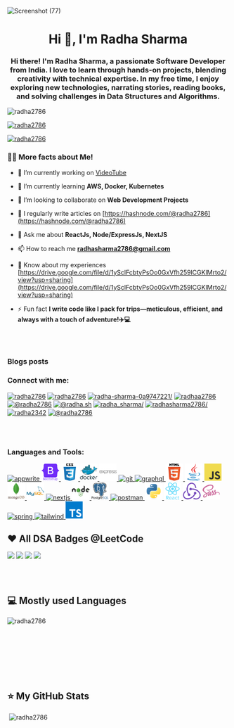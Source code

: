 ![![Screenshot (77)](https://github.com/user-attachments/assets/2144d2e8-c04e-4a49-89bc-90f275b12702)
](https://github-production-user-asset-6210df.s3.amazonaws.com/108953658/457367930-2144d2e8-c04e-4a49-89bc-90f275b12702.png?X-Amz-Algorithm=AWS4-HMAC-SHA256&X-Amz-Credential=AKIAVCODYLSA53PQK4ZA%2F20250620%2Fus-east-1%2Fs3%2Faws4_request&X-Amz-Date=20250620T130108Z&X-Amz-Expires=300&X-Amz-Signature=1c1f10efc372a43b5ac0710ecc1259dcb2d540468bb5c3e4168f3fdf1254da14&X-Amz-SignedHeaders=host)

<h1 align="center">Hi 👋, I'm Radha Sharma</h1>

<h3 align="center">Hi there! I'm Radha Sharma, a passionate Software Developer from India. I love to learn through hands-on projects, blending creativity with technical expertise. In my free time, I enjoy exploring new technologies, narrating stories, reading books, and solving challenges in Data Structures and Algorithms.</h3>

<p align="left"> <img src="https://komarev.com/ghpvc/?username=radha2786&label=Profile%20views&color=0e75b6&style=flat" alt="radha2786" /> </p>

<p align="left"> <a href="https://twitter.com/radha2786" target="blank"><img src="https://img.shields.io/twitter/follow/radha2786?logo=twitter&style=for-the-badge" alt="radha2786" /></a> </p>
<p align="left"> <a href="https://github.com/ryo-ma/github-profile-trophy"><img src="https://github-profile-trophy.vercel.app/?username=radha2786" alt="radha2786" /></a> </p>

### 🙋‍♂️ More facts about Me!
- 🔭 I’m currently working on [VideoTube](https://github.com/Radha2786/Backend-Mega-Project)

- 🌱 I’m currently learning **AWS, Docker, Kubernetes**

- 👯 I’m looking to collaborate on **Web Development Projects**

- 📝 I regularly write articles on [https://hashnode.com/@radha2786](https://hashnode.com/@radha2786)

- 💬 Ask me about **ReactJs, Node/ExpressJs, NextJS**

- 📫 How to reach me **radhasharma2786@gmail.com**

- 📄 Know about my experiences [https://drive.google.com/file/d/1ySclFcbtyPsOo0GxVfh259lCGKlMrto2/view?usp=sharing](https://drive.google.com/file/d/1ySclFcbtyPsOo0GxVfh259lCGKlMrto2/view?usp=sharing)

- ⚡ Fun fact **I write code like I pack for trips—meticulous, efficient, and always with a touch of adventure!✈️💻**

  

<br/>
<br/>

### Blogs posts
<!-- BLOG-POST-LIST:START -->
<!-- BLOG-POST-LIST:END -->

<h3 align="left">Connect with me:</h3>
<p align="left">
<a href="https://dev.to/radha2786" target="blank"><img align="center" src="https://raw.githubusercontent.com/rahuldkjain/github-profile-readme-generator/master/src/images/icons/Social/devto.svg" alt="radha2786" height="30" width="40" /></a>
<a href="https://twitter.com/radha2786" target="blank"><img align="center" src="https://raw.githubusercontent.com/rahuldkjain/github-profile-readme-generator/master/src/images/icons/Social/twitter.svg" alt="radha2786" height="30" width="40" /></a>
<a href="https://linkedin.com/in/radha-sharma-0a9747221/" target="blank"><img align="center" src="https://raw.githubusercontent.com/rahuldkjain/github-profile-readme-generator/master/src/images/icons/Social/linked-in-alt.svg" alt="radha-sharma-0a9747221/" height="30" width="40" /></a>
<a href="https://instagram.com/radhaa2786" target="blank"><img align="center" src="https://raw.githubusercontent.com/rahuldkjain/github-profile-readme-generator/master/src/images/icons/Social/instagram.svg" alt="radhaa2786" height="30" width="40" /></a>
<a href="https://hashnode.com/@radha2786" target="blank"><img align="center" src="https://raw.githubusercontent.com/rahuldkjain/github-profile-readme-generator/master/src/images/icons/Social/hashnode.svg" alt="@radha2786" height="30" width="40" /></a>
<a href="https://medium.com/@radha.sh" target="blank"><img align="center" src="https://raw.githubusercontent.com/rahuldkjain/github-profile-readme-generator/master/src/images/icons/Social/medium.svg" alt="@radha.sh" height="30" width="40" /></a>
<a href="https://www.leetcode.com/radha_sharma/" target="blank"><img align="center" src="https://raw.githubusercontent.com/rahuldkjain/github-profile-readme-generator/master/src/images/icons/Social/leet-code.svg" alt="radha_sharma/" height="30" width="40" /></a>
<a href="https://auth.geeksforgeeks.org/user/radhasharma2786/" target="blank"><img align="center" src="https://raw.githubusercontent.com/rahuldkjain/github-profile-readme-generator/master/src/images/icons/Social/geeks-for-geeks.svg" alt="radhasharma2786/" height="30" width="40" /></a>
<a href="https://discord.gg/radha2342" target="blank"><img align="center" src="https://raw.githubusercontent.com/rahuldkjain/github-profile-readme-generator/master/src/images/icons/Social/discord.svg" alt="radha2342" height="30" width="40" /></a>
<a href="/@radha2786" target="blank"><img align="center" src="https://raw.githubusercontent.com/rahuldkjain/github-profile-readme-generator/master/src/images/icons/Social/rss.svg" alt="@radha2786" height="30" width="40" /></a>
</p>

<br/>
<br/>


<h3 align="left">Languages and Tools:</h3>
<p align="left"> <a href="https://appwrite.io" target="_blank" rel="noreferrer"> <img src="https://www.vectorlogo.zone/logos/appwriteio/appwriteio-icon.svg" alt="appwrite" width="40" height="40"/> </a> <a href="https://getbootstrap.com" target="_blank" rel="noreferrer"> <img src="https://raw.githubusercontent.com/devicons/devicon/master/icons/bootstrap/bootstrap-plain-wordmark.svg" alt="bootstrap" width="40" height="40"/> </a> <a href="https://www.w3schools.com/css/" target="_blank" rel="noreferrer"> <img src="https://raw.githubusercontent.com/devicons/devicon/master/icons/css3/css3-original-wordmark.svg" alt="css3" width="40" height="40"/> </a> <a href="https://www.docker.com/" target="_blank" rel="noreferrer"> <img src="https://raw.githubusercontent.com/devicons/devicon/master/icons/docker/docker-original-wordmark.svg" alt="docker" width="40" height="40"/> </a> <a href="https://expressjs.com" target="_blank" rel="noreferrer"> <img src="https://raw.githubusercontent.com/devicons/devicon/master/icons/express/express-original-wordmark.svg" alt="express" width="40" height="40"/> </a> <a href="https://git-scm.com/" target="_blank" rel="noreferrer"> <img src="https://www.vectorlogo.zone/logos/git-scm/git-scm-icon.svg" alt="git" width="40" height="40"/> </a> <a href="https://graphql.org" target="_blank" rel="noreferrer"> <img src="https://www.vectorlogo.zone/logos/graphql/graphql-icon.svg" alt="graphql" width="40" height="40"/> </a> <a href="https://www.w3.org/html/" target="_blank" rel="noreferrer"> <img src="https://raw.githubusercontent.com/devicons/devicon/master/icons/html5/html5-original-wordmark.svg" alt="html5" width="40" height="40"/> </a> <a href="https://www.java.com" target="_blank" rel="noreferrer"> <img src="https://raw.githubusercontent.com/devicons/devicon/master/icons/java/java-original.svg" alt="java" width="40" height="40"/> </a> <a href="https://developer.mozilla.org/en-US/docs/Web/JavaScript" target="_blank" rel="noreferrer"> <img src="https://raw.githubusercontent.com/devicons/devicon/master/icons/javascript/javascript-original.svg" alt="javascript" width="40" height="40"/> </a> <a href="https://www.mongodb.com/" target="_blank" rel="noreferrer"> <img src="https://raw.githubusercontent.com/devicons/devicon/master/icons/mongodb/mongodb-original-wordmark.svg" alt="mongodb" width="40" height="40"/> </a> <a href="https://www.mysql.com/" target="_blank" rel="noreferrer"> <img src="https://raw.githubusercontent.com/devicons/devicon/master/icons/mysql/mysql-original-wordmark.svg" alt="mysql" width="40" height="40"/> </a> <a href="https://nextjs.org/" target="_blank" rel="noreferrer"> <img src="https://cdn.worldvectorlogo.com/logos/nextjs-2.svg" alt="nextjs" width="40" height="40"/> </a> <a href="https://nodejs.org" target="_blank" rel="noreferrer"> <img src="https://raw.githubusercontent.com/devicons/devicon/master/icons/nodejs/nodejs-original-wordmark.svg" alt="nodejs" width="40" height="40"/> </a> <a href="https://www.postgresql.org" target="_blank" rel="noreferrer"> <img src="https://raw.githubusercontent.com/devicons/devicon/master/icons/postgresql/postgresql-original-wordmark.svg" alt="postgresql" width="40" height="40"/> </a> <a href="https://postman.com" target="_blank" rel="noreferrer"> <img src="https://www.vectorlogo.zone/logos/getpostman/getpostman-icon.svg" alt="postman" width="40" height="40"/> </a> <a href="https://www.python.org" target="_blank" rel="noreferrer"> <img src="https://raw.githubusercontent.com/devicons/devicon/master/icons/python/python-original.svg" alt="python" width="40" height="40"/> </a> <a href="https://reactjs.org/" target="_blank" rel="noreferrer"> <img src="https://raw.githubusercontent.com/devicons/devicon/master/icons/react/react-original-wordmark.svg" alt="react" width="40" height="40"/> </a> <a href="https://redux.js.org" target="_blank" rel="noreferrer"> <img src="https://raw.githubusercontent.com/devicons/devicon/master/icons/redux/redux-original.svg" alt="redux" width="40" height="40"/> </a> <a href="https://sass-lang.com" target="_blank" rel="noreferrer"> <img src="https://raw.githubusercontent.com/devicons/devicon/master/icons/sass/sass-original.svg" alt="sass" width="40" height="40"/> </a> <a href="https://spring.io/" target="_blank" rel="noreferrer"> <img src="https://www.vectorlogo.zone/logos/springio/springio-icon.svg" alt="spring" width="40" height="40"/> </a> <a href="https://tailwindcss.com/" target="_blank" rel="noreferrer"> <img src="https://www.vectorlogo.zone/logos/tailwindcss/tailwindcss-icon.svg" alt="tailwind" width="40" height="40"/> </a> <a href="https://www.typescriptlang.org/" target="_blank" rel="noreferrer"> <img src="https://raw.githubusercontent.com/devicons/devicon/master/icons/typescript/typescript-original.svg" alt="typescript" width="40" height="40"/> </a> </p>

## :heart: All DSA Badges @LeetCode
<img src="https://assets.leetcode.com/static_assets/marketing/2024-100.gif" width="60px"></img>
<img src="https://assets.leetcode.com/static_assets/marketing/2024-50.gif" width="60px"></img>
<img src="https://assets.leetcode.com/static_assets/marketing/2023-50.gif" width="60px"></img>
<img src="https://assets.leetcode.com/static_assets/marketing/2023-100.gif" width="60px"></img>

<br/>
<br/>

## :computer: Mostly used Languages

<p><img align="left" src="https://github-readme-stats.vercel.app/api/top-langs?username=radha2786&show_icons=true&locale=en&layout=compact&theme=react&hide_border=true&bg_color=0D1117" alt="radha2786" /></p>

<br/>
<br/>

<br/>
<br/>

<br/>
<br/>

<br/>
<br/>

## :star: My GitHub Stats

<p>&nbsp;<img align="center" src="https://github-readme-stats.vercel.app/api?username=radha2786&show_icons=true&theme=react&hide_border=true&bg_color=0D1117" alt="radha2786" /></p>

